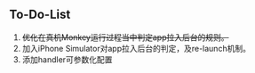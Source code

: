 ## To-Do-List ##
1. ~~优化在真机Monkey运行过程当中判定app拉入后台的规则。~~
2. 加入iPhone Simulator对app拉入后台的判定，及re-launch机制。
3. 添加handler可参数化配置
